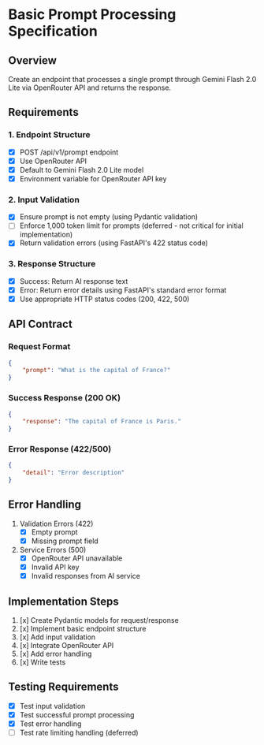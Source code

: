 # Basic Prompt Processing Specification

## Overview
Create an endpoint that processes a single prompt through Gemini Flash 2.0 Lite via OpenRouter API and returns the response.

## Requirements

### 1. Endpoint Structure
- [x] POST /api/v1/prompt endpoint
- [x] Use OpenRouter API
- [x] Default to Gemini Flash 2.0 Lite model
- [x] Environment variable for OpenRouter API key

### 2. Input Validation
- [x] Ensure prompt is not empty (using Pydantic validation)
- [ ] Enforce 1,000 token limit for prompts (deferred - not critical for initial implementation)
- [x] Return validation errors (using FastAPI's 422 status code)

### 3. Response Structure
- [x] Success: Return AI response text
- [x] Error: Return error details using FastAPI's standard error format
- [x] Use appropriate HTTP status codes (200, 422, 500)

## API Contract

### Request Format
```json
{
    "prompt": "What is the capital of France?"
}
```

### Success Response (200 OK)
```json
{
    "response": "The capital of France is Paris."
}
```

### Error Response (422/500)
```json
{
    "detail": "Error description"
}
```

## Error Handling
1. Validation Errors (422)
   - [x] Empty prompt
   - [x] Missing prompt field

2. Service Errors (500)
   - [x] OpenRouter API unavailable
   - [x] Invalid API key
   - [x] Invalid responses from AI service

## Implementation Steps
1. [x] Create Pydantic models for request/response
2. [x] Implement basic endpoint structure
3. [x] Add input validation
4. [x] Integrate OpenRouter API
5. [x] Add error handling
6. [x] Write tests

## Testing Requirements
- [x] Test input validation
- [x] Test successful prompt processing
- [x] Test error handling
- [ ] Test rate limiting handling (deferred) 